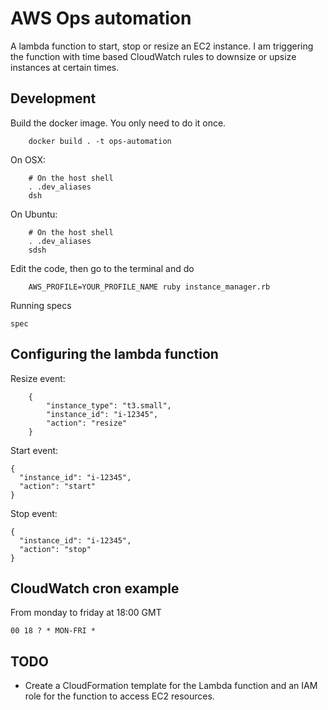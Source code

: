 # AWS Ops automation

A lambda function to start, stop or resize an EC2 instance. 
I am triggering the function with time based CloudWatch rules to downsize or upsize instances at certain times. 

## Development

Build the docker image. You only need to do it once.

		docker build . -t ops-automation

On OSX:

		# On the host shell
		. .dev_aliases
		dsh

On Ubuntu:

		# On the host shell
		. .dev_aliases
		sdsh

Edit the code, then go to the terminal and do
		
		AWS_PROFILE=YOUR_PROFILE_NAME ruby instance_manager.rb

Running specs

    spec

## Configuring the lambda function

Resize event:

		{
			"instance_type": "t3.small", 
			"instance_id": "i-12345", 
			"action": "resize"
		}

Start event:

    {
      "instance_id": "i-12345", 
      "action": "start"
    }

Stop event:

    {
      "instance_id": "i-12345", 
      "action": "stop"
    }

## CloudWatch cron example

From monday to friday at 18:00 GMT

    00 18 ? * MON-FRI *

## TODO

- Create a CloudFormation template for the Lambda function and an IAM role for the function to access EC2 resources.
